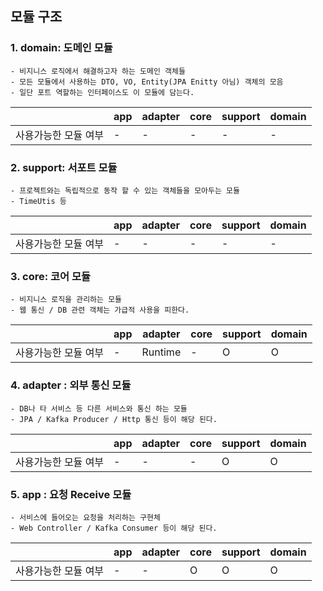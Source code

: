 ## 모듈 구조
### 1. domain: 도메인 모듈

```text
- 비지니스 로직에서 해결하고자 하는 도메인 객체들
- 모든 모듈에서 사용하는 DTO, VO, Entity(JPA Enitty 아님) 객체의 모음
- 일단 포트 역할하는 인터페이스도 이 모듈에 담는다.
```

|             | app | adapter | core | support | domain |
|-------------|-----|---------|------|---------|--------|
| 사용가능한 모듈 여부 | -   | -       | -    | -       | -      |

### 2. support: 서포트 모듈

```text
- 프로젝트와는 독립적으로 동작 할 수 있는 객체들을 모아두는 모듈
- TimeUtis 등
```

|             | app | adapter | core | support | domain |
|-------------|-----|---------|------|---------|--------|
| 사용가능한 모듈 여부 | -   | -       | -    | -       | -      |

### 3. core: 코어 모듈

```text
- 비지니스 로직을 관리하는 모듈
- 웹 통신 / DB 관련 객체는 가급적 사용을 피한다.
```

|             | app | adapter | core | support | domain |
|-------------|---|---------|------|---------|--------|
| 사용가능한 모듈 여부 | - | Runtime | -    | O       | O      |


### 4. adapter : 외부 통신 모듈

```text
- DB나 타 서비스 등 다른 서비스와 통신 하는 모듈
- JPA / Kafka Producer / Http 통신 등이 해당 된다.
```

|             | app | adapter | core | support | domain |
|-------------|---|---|------|---------|--------|
| 사용가능한 모듈 여부 | - | - | - | O       | O      |

### 5. app : 요청 Receive 모듈

```text
- 서비스에 들어오는 요청을 처리하는 구현체
- Web Controller / Kafka Consumer 등이 해당 된다.
```

|             | app | adapter | core | support | domain |
|-------------|---|---|------|---------|--------|
| 사용가능한 모듈 여부 | - | - | O    | O       | O      |
